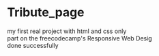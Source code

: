 # Tribute_page

my first real project with html and css only <br>
part on the freecodecamp's Responsive Web Desig<br>
done successfully
